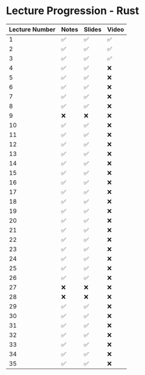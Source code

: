 # Lecture Progression - Rust

|Lecture Number| Notes | Slides | Video |
|---|---|---|---|
|  1| ✅ | ✅ | ✅ | 
|  2| ✅ | ✅ | ✅ | 
|  3| ✅ | ✅ | ✅ |
|  4| ✅ | ✅ | ❌ |
|  5| ✅ | ✅ | ❌ |
|  6| ✅ | ✅ | ❌ |
|  7| ✅ | ✅ | ❌ |
|  8| ✅ | ✅ | ❌ |
|  9| ❌ | ❌ | ❌ |
| 10| ✅ | ✅ | ❌ |
| 11| ✅ | ✅ | ❌ |
| 12| ✅ | ✅ | ❌ |
| 13| ✅ | ✅ | ❌ |
| 14| ✅ | ✅ | ❌ |
| 15| ✅ | ✅ | ❌ |
| 16| ✅ | ✅ | ❌ |
| 17| ✅ | ✅ | ❌ |
| 18| ✅ | ✅ | ❌ |
| 19| ✅ | ✅ | ❌ |
| 20| ✅ | ✅ | ❌ |
| 21| ✅ | ✅ | ❌ |
| 22| ✅ | ✅ | ❌ |
| 23| ✅ | ✅ | ❌ |
| 24| ✅ | ✅ | ❌ |
| 25| ✅ | ✅ | ❌ |
| 26| ✅ | ✅ | ❌ |
| 27| ❌ | ❌ | ❌ |
| 28| ❌ | ❌ | ❌ |
| 29| ✅ | ✅ | ❌ |
| 30| ✅ | ✅ | ❌ |
| 31| ✅ | ✅ | ❌ |
| 32| ✅ | ✅ | ❌ |
| 33| ✅ | ✅ | ❌ |
| 34| ✅ | ✅ | ❌ |
| 35| ✅ | ✅ | ❌ |
